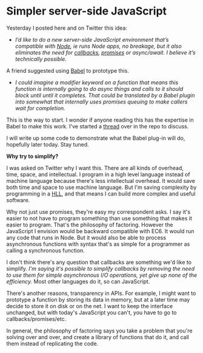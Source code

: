 # Simpler server-side JavaScript
Yesterday I posted here and on Twitter this idea:
* <i>I’d like to do a new server-side JavaScript environment that’s compatible with <a href="https://nodejs.org/">Node</a>, ie runs Node apps, no breakage, but it also eliminates the need for <a href="http://callbackhell.com/">callbacks</a>, <a href="http://scripting.com/2020/06/14/144017.html?title=javascriptPromisesVsCallbacks">promises</a> or async/await. I believe it’s technically possible.</i>

A friend suggested using <a href="https://babeljs.io/">Babel</a> to prototype this. 
* <i>I could imagine a modifier keyword on a function that means this function is internally going to do async things and calls to it should block until until it completes. That could be translated by a Babel plugin into somewhat that internally uses promises queuing to make callers wait for completion.</i>

This is the way to start. I wonder if anyone reading this has the expertise in Babel to make this work. I've started a <a href="https://github.com/scripting/Scripting-News/issues/178">thread</a> over in the repo to discuss.  

I will write up some code to demonstrate what the Babel plug-in will do, hopefully later today. Stay tuned. 

<b>Why try to simplify?</b>

I was asked on Twitter why I want this. There are all kinds of overhead, time, space, and intellectual. I program in a high level language instead of machine language because there's less intellectual overhead. It would save both time and space to use machine language. But I'm saving complexity by programming in a <a href="https://en.wikipedia.org/wiki/High-level_programming_language">HLL</a>, and that means I can build more complex and useful software. 

Why not just use promises, they're easy my correspondent asks. I say it's easier to not have to program something than use something that makes it easier to program. That's the philosophy of factoring. However the JavaScript I envision would be backward compatible with EC6. It would run any code that runs in Node. But it would also be able to process asynchronous functions with syntax that's as simple for a programmer as calling a synchronous function. 

I don't think there's any question that callbacks are something we'd like to simplify. <i>I'm saying it's possible to simplify callbacks by removing the need to use them for simple asynchronous I/O operations, yet give up none of the efficiency. </i>Most other languages do it, so can JavaScript. 

There's another reasons, transparency in APIs. For example, I might want to prototype a function by storing its data in memory, but at a later time may decide to store it on disk or on the net. I want to keep the interface unchanged, but with today's JavaScript you can't, you have to go to callbacks/promises/etc.

In general, the philosophy of factoring says you take a problem that you're solving over and over, and create a library of functions that do it, and call them instead of replicating the code. 

